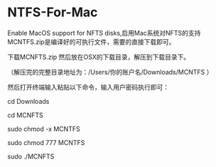 # NTFS-For-Mac
Enable MacOS support for NFTS disks,启用Mac系统对NFTS的支持
MCNTFS.zip是编译好的可执行文件，需要的直接下载即可。

下载MCNFTS.zip 然后放在OSX的下载目录，解压到下载目录下。

（解压完的完整目录地址为：/Users/你的账户名/Downloads/MCNTFS ）

然后打开终端输入粘贴以下命令，输入用户密码执行即可：

cd Downloads

cd MCNFTS

sudo chmod -x MCNTFS

sudo chmod 777 MCNTFS

sudo ./MCNFTS
